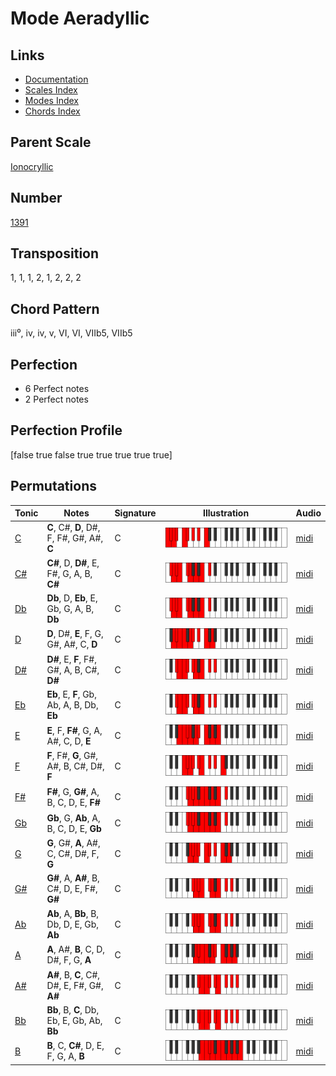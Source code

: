 # Mode Aeradyllic

## Links

- [Documentation](README.md)
- [Scales Index](Scales.md)
- [Modes Index](Modes.md)
- [Chords Index](Chords.md)

## Parent Scale

[Ionocryllic](ScaleIonocryllic.md)

## Number

[1391](https://ianring.com/musictheory/scales/1391)

## Transposition

1, 1, 1, 2, 1, 2, 2, 2

## Chord Pattern

iii⁰, iv, iv, v, VI, VI, VIIb5, VIIb5

## Perfection

- 6 Perfect notes
- 2 Perfect notes

## Perfection Profile

[false true false true true true true true]

## Permutations

| Tonic | Notes | Signature | Illustration | Audio |
|-------|-------|-----------|--------------|-------|
| [C](ModeCNaturalAeradyllic.md) | **C**, C#, **D**, D#, F, F#, G#, A#, **C** | C | ![CNaturalAeradyllic](ModeCNaturalAeradyllic.png) | [midi](https://github.com/edipermadi/music/blob/main/docs/ModeCNaturalAeradyllic.mid?raw=true) |
| [C#](ModeCSharpAeradyllic.md) | **C#**, D, **D#**, E, F#, G, A, B, **C#** | C | ![CSharpAeradyllic](ModeCSharpAeradyllic.png) | [midi](https://github.com/edipermadi/music/blob/main/docs/ModeCSharpAeradyllic.mid?raw=true) |
| [Db](ModeDFlatAeradyllic.md) | **Db**, D, **Eb**, E, Gb, G, A, B, **Db** | C | ![DFlatAeradyllic](ModeDFlatAeradyllic.png) | [midi](https://github.com/edipermadi/music/blob/main/docs/ModeDFlatAeradyllic.mid?raw=true) |
| [D](ModeDNaturalAeradyllic.md) | **D**, D#, **E**, F, G, G#, A#, C, **D** | C | ![DNaturalAeradyllic](ModeDNaturalAeradyllic.png) | [midi](https://github.com/edipermadi/music/blob/main/docs/ModeDNaturalAeradyllic.mid?raw=true) |
| [D#](ModeDSharpAeradyllic.md) | **D#**, E, **F**, F#, G#, A, B, C#, **D#** | C | ![DSharpAeradyllic](ModeDSharpAeradyllic.png) | [midi](https://github.com/edipermadi/music/blob/main/docs/ModeDSharpAeradyllic.mid?raw=true) |
| [Eb](ModeEFlatAeradyllic.md) | **Eb**, E, **F**, Gb, Ab, A, B, Db, **Eb** | C | ![EFlatAeradyllic](ModeEFlatAeradyllic.png) | [midi](https://github.com/edipermadi/music/blob/main/docs/ModeEFlatAeradyllic.mid?raw=true) |
| [E](ModeENaturalAeradyllic.md) | **E**, F, **F#**, G, A, A#, C, D, **E** | C | ![ENaturalAeradyllic](ModeENaturalAeradyllic.png) | [midi](https://github.com/edipermadi/music/blob/main/docs/ModeENaturalAeradyllic.mid?raw=true) |
| [F](ModeFNaturalAeradyllic.md) | **F**, F#, **G**, G#, A#, B, C#, D#, **F** | C | ![FNaturalAeradyllic](ModeFNaturalAeradyllic.png) | [midi](https://github.com/edipermadi/music/blob/main/docs/ModeFNaturalAeradyllic.mid?raw=true) |
| [F#](ModeFSharpAeradyllic.md) | **F#**, G, **G#**, A, B, C, D, E, **F#** | C | ![FSharpAeradyllic](ModeFSharpAeradyllic.png) | [midi](https://github.com/edipermadi/music/blob/main/docs/ModeFSharpAeradyllic.mid?raw=true) |
| [Gb](ModeGFlatAeradyllic.md) | **Gb**, G, **Ab**, A, B, C, D, E, **Gb** | C | ![GFlatAeradyllic](ModeGFlatAeradyllic.png) | [midi](https://github.com/edipermadi/music/blob/main/docs/ModeGFlatAeradyllic.mid?raw=true) |
| [G](ModeGNaturalAeradyllic.md) | **G**, G#, **A**, A#, C, C#, D#, F, **G** | C | ![GNaturalAeradyllic](ModeGNaturalAeradyllic.png) | [midi](https://github.com/edipermadi/music/blob/main/docs/ModeGNaturalAeradyllic.mid?raw=true) |
| [G#](ModeGSharpAeradyllic.md) | **G#**, A, **A#**, B, C#, D, E, F#, **G#** | C | ![GSharpAeradyllic](ModeGSharpAeradyllic.png) | [midi](https://github.com/edipermadi/music/blob/main/docs/ModeGSharpAeradyllic.mid?raw=true) |
| [Ab](ModeAFlatAeradyllic.md) | **Ab**, A, **Bb**, B, Db, D, E, Gb, **Ab** | C | ![AFlatAeradyllic](ModeAFlatAeradyllic.png) | [midi](https://github.com/edipermadi/music/blob/main/docs/ModeAFlatAeradyllic.mid?raw=true) |
| [A](ModeANaturalAeradyllic.md) | **A**, A#, **B**, C, D, D#, F, G, **A** | C | ![ANaturalAeradyllic](ModeANaturalAeradyllic.png) | [midi](https://github.com/edipermadi/music/blob/main/docs/ModeANaturalAeradyllic.mid?raw=true) |
| [A#](ModeASharpAeradyllic.md) | **A#**, B, **C**, C#, D#, E, F#, G#, **A#** | C | ![ASharpAeradyllic](ModeASharpAeradyllic.png) | [midi](https://github.com/edipermadi/music/blob/main/docs/ModeASharpAeradyllic.mid?raw=true) |
| [Bb](ModeBFlatAeradyllic.md) | **Bb**, B, **C**, Db, Eb, E, Gb, Ab, **Bb** | C | ![BFlatAeradyllic](ModeBFlatAeradyllic.png) | [midi](https://github.com/edipermadi/music/blob/main/docs/ModeBFlatAeradyllic.mid?raw=true) |
| [B](ModeBNaturalAeradyllic.md) | **B**, C, **C#**, D, E, F, G, A, **B** | C | ![BNaturalAeradyllic](ModeBNaturalAeradyllic.png) | [midi](https://github.com/edipermadi/music/blob/main/docs/ModeBNaturalAeradyllic.mid?raw=true) |
